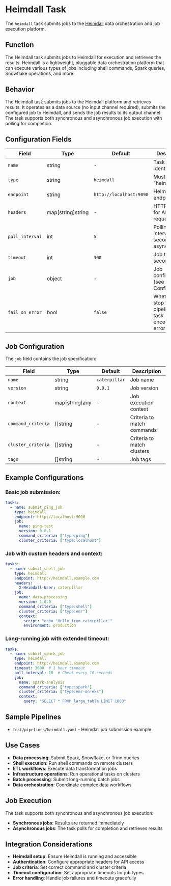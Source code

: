 # Heimdall Task

The `heimdall` task submits jobs to the [Heimdall](https://github.com/patterninc/heimdall) data orchestration and job execution platform.

## Function

The Heimdall task submits jobs to Heimdall for execution and retrieves the results. Heimdall is a lightweight, pluggable data orchestration platform that can execute various types of jobs including shell commands, Spark queries, Snowflake operations, and more.

## Behavior

The Heimdall task submits jobs to the Heimdall platform and retrieves results. It operates as a data source (no input channel required), submits the configured job to Heimdall, and sends the job results to its output channel. The task supports both synchronous and asynchronous job execution with polling for completion.

## Configuration Fields

| Field | Type | Default | Description |
|-------|------|---------|-------------|
| `name` | string | - | Task name for identification |
| `type` | string | `heimdall` | Must be "heimdall" |
| `endpoint` | string | `http://localhost:9090` | Heimdall API endpoint |
| `headers` | map[string]string | - | HTTP headers for API requests |
| `poll_interval` | int | `5` | Polling interval in seconds for async jobs |
| `timeout` | int | `300` | Job timeout in seconds |
| `job` | object | - | Job configuration (see Job Configuration) |
| `fail_on_error` | bool | `false` | Whether to stop the pipeline if this task encounters an error |

## Job Configuration

The `job` field contains the job specification:

| Field | Type | Default | Description |
|-------|------|---------|-------------|
| `name` | string | `caterpillar` | Job name |
| `version` | string | `0.0.1` | Job version |
| `context` | map[string]any | - | Job execution context |
| `command_criteria` | []string | - | Criteria to match commands |
| `cluster_criteria` | []string | - | Criteria to match clusters |
| `tags` | []string | - | Job tags |

## Example Configurations

### Basic job submission:
```yaml
tasks:
  - name: submit_ping_job
    type: heimdall
    endpoint: http://localhost:9090
    job:
      name: ping-test
      version: 0.0.1
      command_criteria: ["type:ping"]
      cluster_criteria: ["type:localhost"]
```

### Job with custom headers and context:
```yaml
tasks:
  - name: submit_shell_job
    type: heimdall
    endpoint: http://heimdall.example.com
    headers:
      X-Heimdall-User: caterpillar
    job:
      name: data-processing
      version: 1.0.0
      command_criteria: ["type:shell"]
      cluster_criteria: ["type:emr"]
      context:
        script: "echo 'Hello from caterpillar'"
        environment: production
```

### Long-running job with extended timeout:
```yaml
tasks:
  - name: submit_spark_job
    type: heimdall
    endpoint: http://heimdall.example.com
    timeout: 3600  # 1 hour timeout
    poll_interval: 10  # Check every 10 seconds
    job:
      name: spark-analysis
      command_criteria: ["type:spark"]
      cluster_criteria: ["type:emr-on-eks"]
      context:
        query: "SELECT * FROM large_table LIMIT 1000"
```

## Sample Pipelines

- `test/pipelines/heimdall.yaml` - Heimdall job submission example

## Use Cases

- **Data processing**: Submit Spark, Snowflake, or Trino queries
- **Shell execution**: Run shell commands on remote clusters
- **ETL workflows**: Execute data transformation jobs
- **Infrastructure operations**: Run operational tasks on clusters
- **Batch processing**: Submit long-running batch jobs
- **Data orchestration**: Coordinate complex data workflows

## Job Execution

The task supports both synchronous and asynchronous job execution:

- **Synchronous jobs**: Results are returned immediately
- **Asynchronous jobs**: The task polls for completion and retrieves results

## Integration Considerations

- **Heimdall setup**: Ensure Heimdall is running and accessible
- **Authentication**: Configure appropriate headers for API access
- **Job criteria**: Set correct command and cluster criteria
- **Timeout configuration**: Set appropriate timeouts for job types
- **Error handling**: Handle job failures and timeouts gracefully